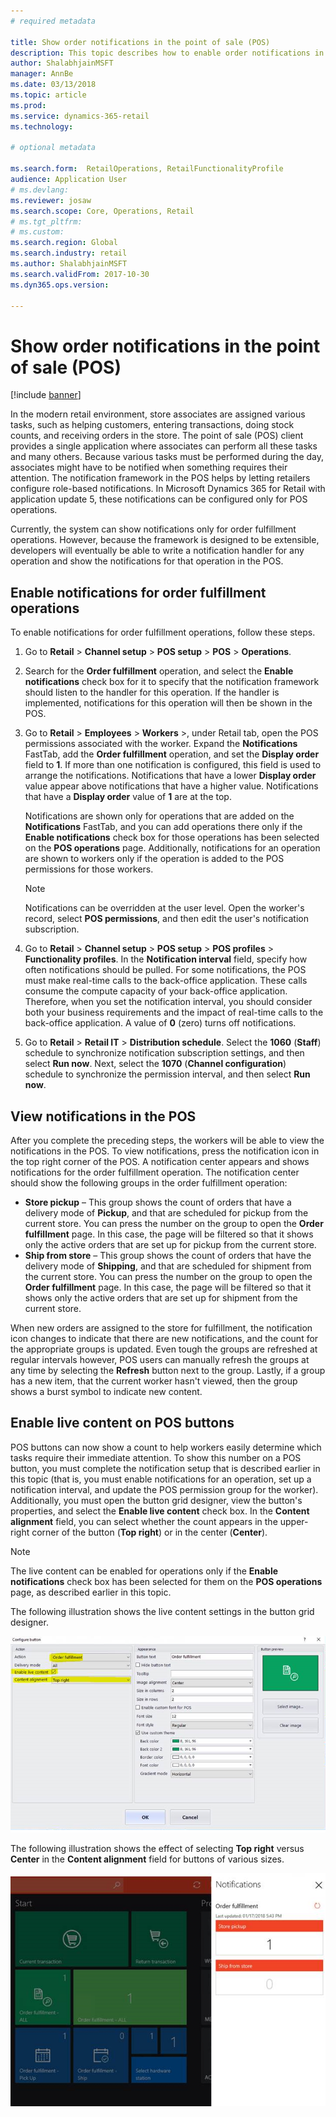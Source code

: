 ```yaml
---
# required metadata

title: Show order notifications in the point of sale (POS)
description: This topic describes how to enable order notifications in the point of sale and the notification framework. Eventually, developers will be able to extend these notifications to operations besides order fulfillment operations. 
author: ShalabhjainMSFT
manager: AnnBe
ms.date: 03/13/2018
ms.topic: article
ms.prod: 
ms.service: dynamics-365-retail
ms.technology: 

# optional metadata

ms.search.form:  RetailOperations, RetailFunctionalityProfile
audience: Application User
# ms.devlang: 
ms.reviewer: josaw
ms.search.scope: Core, Operations, Retail
# ms.tgt_pltfrm: 
# ms.custom: 
ms.search.region: Global
ms.search.industry: retail
ms.author: ShalabhjainMSFT
ms.search.validFrom: 2017-10-30
ms.dyn365.ops.version: 

---
```


# Show order notifications in the point of sale (POS)

[!include [banner](includes/banner.md)]

In the modern retail environment, store associates are assigned various tasks, such as helping customers, entering transactions, doing stock counts, and receiving orders in the store. The point of sale (POS) client provides a single application where associates can perform all these tasks and many others. Because various tasks must be performed during the day, associates might have to be notified when something requires their attention. The notification framework in the POS helps by letting retailers configure role-based notifications. In Microsoft Dynamics 365 for Retail with application update 5, these notifications can be configured only for POS operations.

Currently, the system can show notifications only for order fulfillment operations. However, because the framework is designed to be extensible, developers will eventually be able to write a notification handler for any operation and show the notifications for that operation in the POS.

## Enable notifications for order fulfillment operations

To enable notifications for order fulfillment operations, follow these steps.

1. Go to **Retail** &gt; **Channel setup** &gt; **POS setup** &gt; **POS** &gt; **Operations**.
2. Search for the **Order fulfillment** operation, and select the **Enable notifications** check box for it to specify that the notification framework should listen to the handler for this operation. If the handler is implemented, notifications for this operation will then be shown in the POS.
3. Go to **Retail** &gt; **Employees** &gt; **Workers** &gt;, under Retail tab, open the POS permissions associated with the worker. Expand the **Notifications** FastTab, add the **Order fulfillment** operation, and set the **Display order** field to **1**. If more than one notification is configured, this field is used to arrange the notifications. Notifications that have a lower **Display order** value appear above notifications that have a higher value. Notifications that have a **Display order** value of **1** are at the top.

    Notifications are shown only for operations that are added on the **Notifications** FastTab, and you can add operations there only if the **Enable notifications** check box for those operations has been selected on the **POS operations** page. Additionally, notifications for an operation are shown to workers only if the operation is added to the POS permissions for those workers.

    > [!NOTE]
    > Notifications can be overridden at the user level. Open the worker's record, select **POS permissions**, and then edit the user's notification subscription.

4. Go to **Retail** &gt; **Channel setup** &gt; **POS setup** &gt; **POS profiles** &gt; **Functionality profiles**. In the **Notification interval** field, specify how often notifications should be pulled. For some notifications, the POS must make real-time calls to the back-office application. These calls consume the compute capacity of your back-office application. Therefore, when you set the notification interval, you should consider both your business requirements and the impact of real-time calls to the back-office application. A value of **0** (zero) turns off notifications.
5. Go to **Retail** &gt; **Retail IT** &gt; **Distribution schedule**. Select the **1060** (**Staff**) schedule to synchronize notification subscription settings, and then select **Run now**. Next, select the **1070** (**Channel configuration**) schedule to synchronize the permission interval, and then select **Run now**.

## View notifications in the POS

After you complete the preceding steps, the workers will be able to view the notifications in the POS. To view notifications, press the notification icon in the top right corner of the POS. A notification center appears and shows notifications for the order fulfillment operation. The notification center should show the following groups in the order fulfillment operation:

- **Store pickup** – This group shows the count of orders that have a delivery mode of **Pickup**, and that are scheduled for pickup from the current store. You can press the number on the group to open the **Order fulfillment** page. In this case, the page will be filtered so that it shows only the active orders that are set up for pickup from the current store.
- **Ship from store** – This group shows the count of orders that have the delivery mode of **Shipping**, and that are scheduled for shipment from the current store. You can press the number on the group to open the **Order fulfillment** page. In this case, the page will be filtered so that it shows only the active orders that are set up for shipment from the current store.

When new orders are assigned to the store for fulfillment, the notification icon changes to indicate that there are new notifications, and the count for the appropriate groups is updated. Even tough the groups are refreshed at regular intervals however, POS users can manually refresh the groups at any time by selecting the **Refresh** button next to the group. Lastly, if a group has a new item, that the current worker hasn't viewed, then the group shows a burst symbol to indicate new content.

## Enable live content on POS buttons

POS buttons can now show a count to help workers easily determine which tasks require their immediate attention. To show this number on a POS button, you must complete the notification setup that is described earlier in this topic (that is, you must enable notifications for an operation, set up a notification interval, and update the POS permission group for the worker). Additionally, you must open the button grid designer, view the button's properties, and select the **Enable live content** check box. In the **Content alignment** field, you can select whether the count appears in the upper-right corner of the button (**Top right**) or in the center (**Center**).

> [!NOTE]
> The live content can be enabled for operations only if the **Enable notifications** check box has been selected for them on the **POS operations** page, as described earlier in this topic.

The following illustration shows the live content settings in the button grid designer.

![Live content settings in the button grid designer](./media/ButtonGridDesigner.png "Live content settings in the button grid designer")

The following illustration shows the effect of selecting **Top right** versus **Center** in the **Content alignment** field for buttons of various sizes.

![Live content on POS buttons](./media/ButtonsWithLiveContent.png "Live content on POS buttons")
